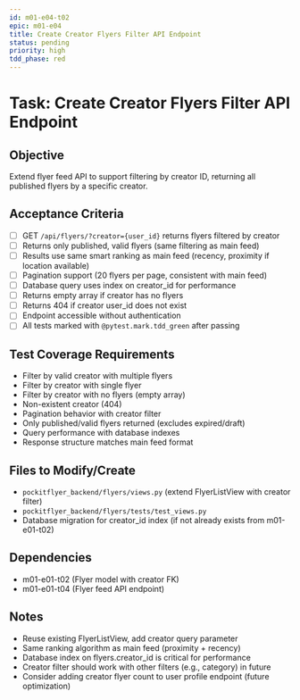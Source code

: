 ```yaml
---
id: m01-e04-t02
epic: m01-e04
title: Create Creator Flyers Filter API Endpoint
status: pending
priority: high
tdd_phase: red
---
```


# Task: Create Creator Flyers Filter API Endpoint

## Objective
Extend flyer feed API to support filtering by creator ID, returning all published flyers by a specific creator.

## Acceptance Criteria
- [ ] GET `/api/flyers/?creator={user_id}` returns flyers filtered by creator
- [ ] Returns only published, valid flyers (same filtering as main feed)
- [ ] Results use same smart ranking as main feed (recency, proximity if location available)
- [ ] Pagination support (20 flyers per page, consistent with main feed)
- [ ] Database query uses index on creator_id for performance
- [ ] Returns empty array if creator has no flyers
- [ ] Returns 404 if creator user_id does not exist
- [ ] Endpoint accessible without authentication
- [ ] All tests marked with `@pytest.mark.tdd_green` after passing

## Test Coverage Requirements
- Filter by valid creator with multiple flyers
- Filter by creator with single flyer
- Filter by creator with no flyers (empty array)
- Non-existent creator (404)
- Pagination behavior with creator filter
- Only published/valid flyers returned (excludes expired/draft)
- Query performance with database indexes
- Response structure matches main feed format

## Files to Modify/Create
- `pockitflyer_backend/flyers/views.py` (extend FlyerListView with creator filter)
- `pockitflyer_backend/flyers/tests/test_views.py`
- Database migration for creator_id index (if not already exists from m01-e01-t02)

## Dependencies
- m01-e01-t02 (Flyer model with creator FK)
- m01-e01-t04 (Flyer feed API endpoint)

## Notes
- Reuse existing FlyerListView, add creator query parameter
- Same ranking algorithm as main feed (proximity + recency)
- Database index on flyers.creator_id is critical for performance
- Creator filter should work with other filters (e.g., category) in future
- Consider adding creator flyer count to user profile endpoint (future optimization)
